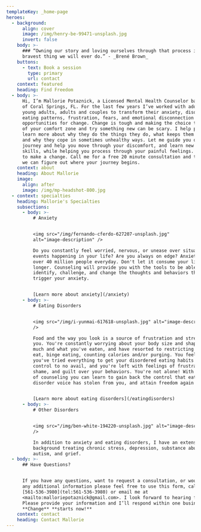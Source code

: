 ```yaml
---
templateKey: _home-page
heroes:
  - background:
      align: cover
      image: /img/henry-be-99471-unsplash.jpg
      invert: false
    body: >-
      ### “Owning our story and loving ourselves through that process is the
      bravest thing we will ever do.” - _Brené Brown_
    buttons:
      - text: Book a session
        type: primary
        url: contact
    context: featured
    heading: Find Freedom
  - body: >-
      Hi, I’m Mallorie Potaznick, a Licensed Mental Health Counselor based out
      of Coral Springs, FL. For the last few years I’ve worked with adolescents,
      young adults, adults and couples to transform their anxiety, disordered
      eating patterns, frustration, fears, and emotional disconnection into
      opportunities for change. Change is tough and making the choice to get out
      of your comfort zone and try something new can be scary. I help people
      learn more about why they do the things they do, what keeps them stuck,
      and why they cope in sometimes unhealthy ways. Let me guide you on your
      journey and help you move through your discomfort, and learn new coping
      skills, while helping you process through your painful feelings. It’s time
      to make a change. Call me for a free 20 minute consultation and together
      we can figure out where your journey begins.
    context: about
    heading: About Mallorie
    image:
      align: after
      image: /img/mp-headshot-800.jpg
  - context: specialties
    heading: Mallorie's Specialties
    subsections:
      - body: >-
          # Anxiety


          <img src="/img/fernando-cferdo-627207-unsplash.jpg"
          alt="image-description" />

          Do you constantly feel worried, nervous, or unease over situations or
          events happening in your life? Are you always on edge? Anxiety affects
          over 40 million people everyday. Don't let it consume your life any
          longer. Counseling will provide you with the tools to be able to
          identify, challenge, and change the thoughts and behaviors that
          trigger your anxiety.


          [Learn more about anxiety](/anxiety)
      - body: >-
          # Eating Disorders


          <img src="/img/i-yunmai-617618-unsplash.jpg" alt="image-description"
          />

          Food and the way you look is a source of frustration and stress for
          you. You're constantly worrying about your body size and shape, how
          much and what you've eaten, and have resorted to restricting what you
          eat, binge eating, counting calories and/or purging. You feel like
          you've tried everything to get your disordered eating habits under
          control to no avail, and you're left with feelings of frustration,
          shame, and guilt over your behaviors. You're not alone! With the help
          of counseling you can learn to gain back the control that eating
          disorder voice has stolen from you, and attain freedom again!


          [Learn more about eating disorders](/eatingdisorders)
      - body: >-
          # Other Disorders


          <img src="/img/ben-white-194220-unsplash.jpg" alt="image-description"
          />

          In addition to anxiety and eating disorders, I have an extensive
          background treating chronic stress, depression, substance abuse,
          autism, and grief.
  - body: >-
      ## Have Questions?


      If you have any questions, want to request a consultation, or would like
      any additional information please feel free to use this form, call me at
      [561-536-3980](tel:561-536-3980) or email me at
      <mailto:malloriepotaznick@gmail.com>. I look forward to hearing from you!
      Please provide your information and I’ll respond within one business day.
      **Change** **starts now!**
    context: contact
    heading: Contact Mallorie
---
```


